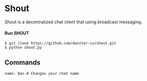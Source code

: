 # Shout
Shout is a decentralized chat client that using broadcast messaging.

#### Run SHOUT
```
$ git clone https://github.com/daniter-cu/shout.git
$ python shout.py
```

## Commands
```
name: Dan # Changes your chat name
```
